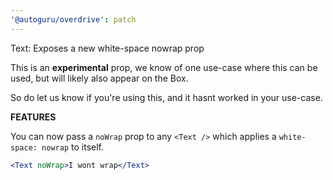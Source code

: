 ```yaml
---
'@autoguru/overdrive': patch
---
```


Text: Exposes a new white-space nowrap prop

This is an **experimental** prop, we know of one use-case where this can be
used, but will likely also appear on the Box.

So do let us know if you're using this, and it hasnt worked in your use-case.

**FEATURES**

You can now pass a `noWrap` prop to any `<Text />` which applies a
`white-space: nowrap` to itself.

```jsx
<Text noWrap>I wont wrap</Text>
```
